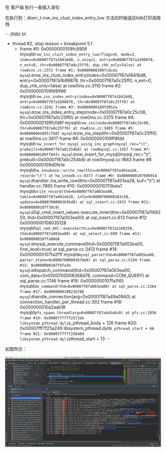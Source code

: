 
在 客户端 执行一条插入语句

在执行到：dberr_t row_ins_clust_index_entry_low 方法的时候适应lldb打印调用栈

···
(lldb) bt
* thread #2, stop reason = breakpoint 5.1
  * frame #0: 0x0000000109fc8906 mysqld`row_ins_clust_index_entry_low(flags=0, mode=2, index=0x00007f87a18416d8, n_uniq=1, entry=0x00007f87a1b98878, n_ext=0, thr=0x00007f87a0c25ff0, dup_chk_only=false) at row0ins.cc:2372
    frame #1: 0x0000000109fcdcda mysqld`row_ins_clust_index_entry(index=0x00007f87a18416d8, entry=0x00007f87a1b98878, thr=0x00007f87a0c25ff0, n_ext=0, dup_chk_only=false) at row0ins.cc:3110
    frame #2: 0x0000000109fd9996 mysqld`row_ins_index_entry(index=0x00007f87a18416d8, entry=0x00007f87a1b98878, thr=0x00007f87a0c25ff0) at row0ins.cc:3241
    frame #3: 0x0000000109fd952a mysqld`row_ins_index_entry_step(node=0x00007f87a0c25c08, thr=0x00007f87a0c25ff0) at row0ins.cc:3375
    frame #4: 0x0000000109fcfd6f mysqld`row_ins(node=0x00007f87a0c25c08, thr=0x00007f87a0c25ff0) at row0ins.cc:3493
    frame #5: 0x0000000109fcfb07 mysqld`row_ins_step(thr=0x00007f87a0c25ff0) at row0ins.cc:3617
    frame #6: 0x0000000109ff8fdd mysqld`row_insert_for_mysql_using_ins_graph(mysql_rec="\t", prebuilt=0x00007f87a0c254b8) at row0mysql.cc:1557
    frame #7: 0x0000000109ff84fc mysqld`row_insert_for_mysql(mysql_rec="\t", prebuilt=0x00007f87a0c254b8) at row0mysql.cc:1683
    frame #8: 0x0000000109d0fe1e mysqld`ha_innobase::write_row(this=0x00007f87a401ea28, record="\t") at ha_innodb.cc:8377
    frame #9: 0x00000001079d8914 mysqld`handler::ha_write_row(this=0x00007f87a401ea28, buf="\t") at handler.cc:7665
    frame #10: 0x0000000107f3bda7 mysqld`write_record(thd=0x00007f87a003ea00, table=0x00007f87a401de20, info=0x0000700008363c50, update=0x0000700008363bd8) at sql_insert.cc:1915
    frame #11: 0x0000000107f39c9c mysqld`Sql_cmd_insert_values::execute_inner(this=0x00007f87a1169250, thd=0x00007f87a003ea00) at sql_insert.cc:613
    frame #12: 0x0000000108035128 mysqld`Sql_cmd_dml::execute(this=0x00007f87a1169250, thd=0x00007f87a003ea00) at sql_select.cc:699
    frame #13: 0x0000000107fa80e8 mysqld`mysql_execute_command(thd=0x00007f87a003ea00, first_level=true) at sql_parse.cc:3413
    frame #14: 0x0000000107fa2f1f mysqld`mysql_parse(thd=0x00007f87a003ea00, parser_state=0x00007000083679e0) at sql_parse.cc:5194
    frame #15: 0x0000000107f9fa3e mysqld`dispatch_command(thd=0x00007f87a003ea00, com_data=0x0000700008368d78, command=COM_QUERY) at sql_parse.cc:1746
    frame #16: 0x0000000107fa1f45 mysqld`do_command(thd=0x00007f87a003ea00) at sql_parse.cc:1264
    frame #17: 0x000000010821bf88 mysqld`handle_connection(arg=0x00007f87a49a0940) at connection_handler_per_thread.cc:302
    frame #18: 0x000000010a2aab18 mysqld`pfs_spawn_thread(arg=0x00007f87a4a5a0c0) at pfs.cc:2836
    frame #19: 0x00007fff7f2572eb libsystem_pthread.dylib`_pthread_body + 126
    frame #20: 0x00007fff7f25a249 libsystem_pthread.dylib`_pthread_start + 66
    frame #21: 0x00007fff7f25640d libsystem_pthread.dylib`thread_start + 13
···

如图所示：

![](img/0101.png)